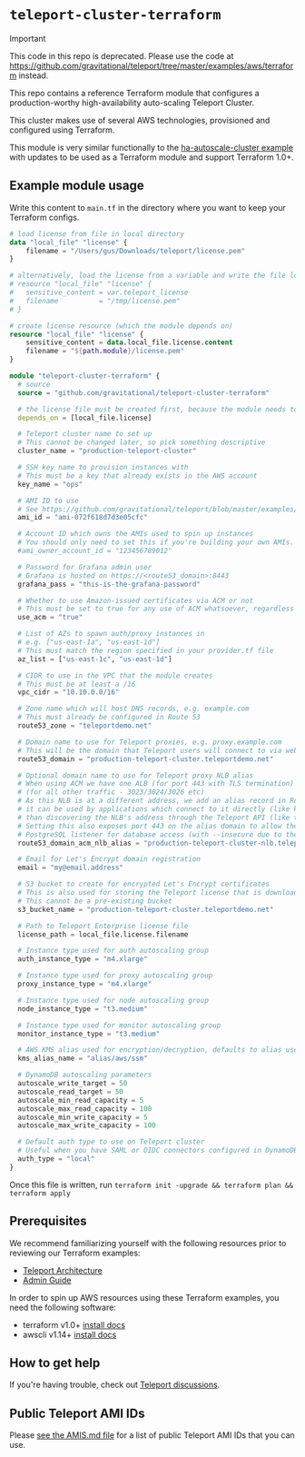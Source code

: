 # `teleport-cluster-terraform`

> [!IMPORTANT]
This code in this repo is deprecated.  Please use the code at https://github.com/gravitational/teleport/tree/master/examples/aws/terraform instead.

This repo contains a reference Terraform module that configures a production-worthy high-availability auto-scaling Teleport Cluster.

This cluster makes use of several AWS technologies, provisioned and configured using Terraform.

This module is very similar functionally to the [ha-autoscale-cluster example](https://github.com/gravitational/teleport/tree/master/examples/aws/terraform/ha-autoscale-cluster) with updates to be used as a Terraform module and support Terraform 1.0+.

## Example module usage

Write this content to `main.tf` in the directory where you want to keep your Terraform configs.

```terraform
# load license from file in local directory
data "local_file" "license" {
    filename = "/Users/gus/Downloads/teleport/license.pem"
}

# alternatively, load the license from a variable and write the file locally
# resource "local_file" "license" {
#   sensitive_content = var.teleport_license
#   filename          = "/tmp/license.pem"
# }

# create license resource (which the module depends on)
resource "local_file" "license" {
    sensitive_content = data.local_file.license.content
    filename = "${path.module}/license.pem"
}

module "teleport-cluster-terraform" {
  # source
  source = "github.com/gravitational/teleport-cluster-terraform"

  # the license file must be created first, because the module needs to load it
  depends_on = [local_file.license]

  # Teleport cluster name to set up
  # This cannot be changed later, so pick something descriptive
  cluster_name = "production-teleport-cluster"

  # SSH key name to provision instances with
  # This must be a key that already exists in the AWS account
  key_name = "ops"

  # AMI ID to use
  # See https://github.com/gravitational/teleport/blob/master/examples/aws/terraform/AMIS.md
  ami_id = "ami-072f618d7d3e05cfc"

  # Account ID which owns the AMIs used to spin up instances
  # You should only need to set this if you're building your own AMIs.
  #ami_owner_account_id = "123456789012"

  # Password for Grafana admin user
  # Grafana is hosted on https://<route53_domain>:8443
  grafana_pass = "this-is-the-grafana-password"

  # Whether to use Amazon-issued certificates via ACM or not
  # This must be set to true for any use of ACM whatsoever, regardless of whether Terraform generates/approves the cert
  use_acm = "true"

  # List of AZs to spawn auth/proxy instances in
  # e.g. ["us-east-1a", "us-east-1d"]
  # This must match the region specified in your provider.tf file
  az_list = ["us-east-1c", "us-east-1d"]

  # CIDR to use in the VPC that the module creates
  # This must be at least a /16
  vpc_cidr = "10.10.0.0/16"

  # Zone name which will host DNS records, e.g. example.com
  # This must already be configured in Route 53
  route53_zone = "teleportdemo.net"

  # Domain name to use for Teleport proxies, e.g. proxy.example.com
  # This will be the domain that Teleport users will connect to via web UI or the tsh client
  route53_domain = "production-teleport-cluster.teleportdemo.net"

  # Optional domain name to use for Teleport proxy NLB alias
  # When using ACM we have one ALB (for port 443 with TLS termination) and one NLB
  # (for all other traffic - 3023/3024/3026 etc)
  # As this NLB is at a different address, we add an alias record in Route 53 so that
  # it can be used by applications which connect to it directly (like kubectl) rather
  # than discovering the NLB's address through the Teleport API (like tsh does)
  # Setting this also exposes port 443 on the alias domain to allow the use of Teleport's
  # PostgreSQL listener for database access (with --insecure due to the lack of TLS cert)
  route53_domain_acm_nlb_alias = "production-teleport-cluster-nlb.teleportdemo.net"

  # Email for Let's Encrypt domain registration
  email = "my@email.address"

  # S3 bucket to create for encrypted Let's Encrypt certificates
  # This is also used for storing the Teleport license that is downloaded to auth servers
  # This cannot be a pre-existing bucket
  s3_bucket_name = "production-teleport-cluster.teleportdemo.net"

  # Path to Teleport Enterprise license file
  license_path = local_file.license.filename

  # Instance type used for auth autoscaling group
  auth_instance_type = "m4.xlarge"

  # Instance type used for proxy autoscaling group
  proxy_instance_type = "m4.xlarge"

  # Instance type used for node autoscaling group
  node_instance_type = "t3.medium"

  # Instance type used for monitor autoscaling group
  monitor_instance_type = "t3.medium"

  # AWS KMS alias used for encryption/decryption, defaults to alias used in SSM
  kms_alias_name = "alias/aws/ssm"

  # DynamoDB autoscaling parameters
  autoscale_write_target = 50
  autoscale_read_target = 50
  autoscale_min_read_capacity = 5
  autoscale_max_read_capacity = 100
  autoscale_min_write_capacity = 5
  autoscale_max_write_capacity = 100

  # Default auth type to use on Teleport cluster
  # Useful when you have SAML or OIDC connectors configured in DynamoDB and want to relaunch instances with a new AMI
  auth_type = "local"
}
```

Once this file is written, run `terraform init -upgrade && terraform plan && terraform apply`

## Prerequisites

We recommend familiarizing yourself with the following resources prior to reviewing our Terraform examples:

- [Teleport Architecture](https://goteleport.com/docs/architecture/overview/)
- [Admin Guide](https://goteleport.com/docs/management/admin/)

In order to spin up AWS resources using these Terraform examples, you need the following software:

- terraform v1.0+ [install docs](https://learn.hashicorp.com/tutorials/terraform/install-cli)
- awscli v1.14+ [install docs](https://docs.aws.amazon.com/cli/latest/userguide/getting-started-install.html)

## How to get help

If you're having trouble, check out [Teleport discussions](https://github.com/gravitational/teleport/discussions).

## Public Teleport AMI IDs

Please [see the AMIS.md file](https://github.com/gravitational/teleport/blob/master/examples/aws/terraform/AMIS.md) for a list of public Teleport AMI IDs that you can use.
